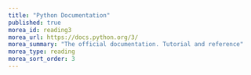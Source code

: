 ```yaml
---
title: "Python Documentation"
published: true
morea_id: reading3
morea_url: https://docs.python.org/3/
morea_summary: "The official documentation. Tutorial and reference"
morea_type: reading
morea_sort_order: 3
---
```


